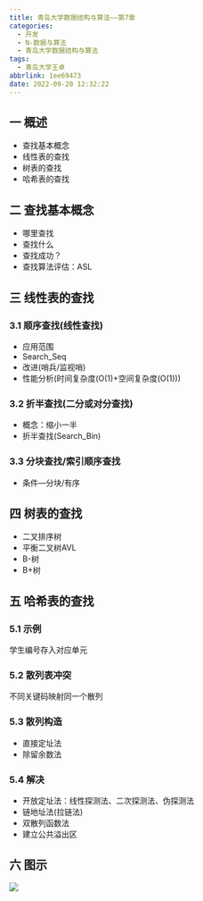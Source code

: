 ```yaml
---
title: 青岛大学数据结构与算法——第7章
categories:
  - 开发
  - N-数据与算法
  - 青岛大学数据结构与算法
tags:
  - 青岛大学王卓
abbrlink: 1ee69473
date: 2022-09-20 12:32:22
---
```

## 一 概述

* 查找基本概念
* 线性表的查找
* 树表的查找
* 哈希表的查找

<!--more-->

## 二 查找基本概念

* 哪里查找
* 查找什么
* 查找成功？
* 查找算法评估：ASL

## 三 线性表的查找

### 3.1 顺序查找(线性查找)

* 应用范围
* Search_Seq
* 改进(哨兵/监视哨)
* 性能分析(时间复杂度(O(1)+空间复杂度(O(1)))

### 3.2 折半查找(二分或对分查找)

* 概念：缩小一半
* 折半查找(Search_Bin)

### 3.3 分块查找/索引顺序查找

* 条件—分块/有序

## 四 树表的查找

* 二叉排序树
* 平衡二叉树AVL
* B-树
* B+树

## 五 哈希表的查找

### 5.1 示例

学生编号存入对应单元

### 5.2 散列表冲突

不同关键码映射同一个散列

### 5.3 散列构造

* 直接定址法
* 除留余数法

### 5.4 解决

* 开放定址法：线性探测法、二次探测法、伪探测法
* 链地址法(拉链法)
* 双散列函数法
* 建立公共溢出区

## 六 图示

![][1]

[1]:https://cdn.staticaly.com/gh/PGzxc/CDN/master/blog-data-struct-basic/data-struct-chapter-7.png